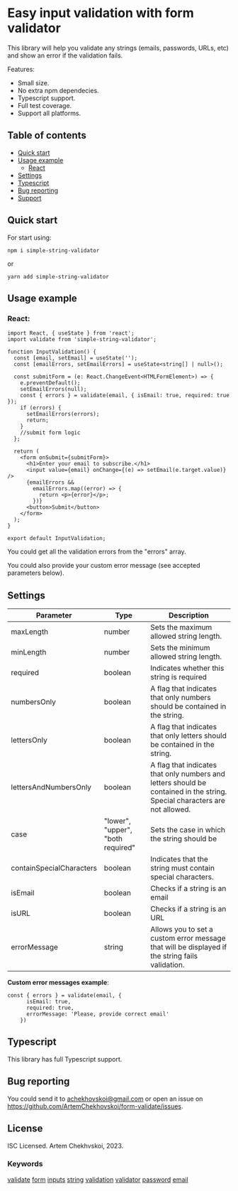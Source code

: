 # Easy input validation with form validator

This library will help you validate any strings (emails, passwords, URLs, etc) and show an error if the validation fails.

Features:

- Small size.
- No extra npm dependecies.
- Typescript support.
- Full test coverage.
- Support all platforms.

## Table of contents

- [Quick start](#quick-start)
- [Usage example](#usage-example)
  - [React](#react)
- [Settings](#settings)
- [Typescript](#typescript)
- [Bug reporting](#bug-reporting)
- [Support](#support)

## Quick start

For start using:

```shell
npm i simple-string-validator
```

or

```shell
yarn add simple-string-validator
```

## Usage example

### React:

```shell
import React, { useState } from 'react';
import validate from 'simple-string-validator';

function InputValidation() {
  const [email, setEmail] = useState('');
  const [emailErrors, setEmailErrors] = useState<string[] | null>();

  const submitForm = (e: React.ChangeEvent<HTMLFormElement>) => {
    e.preventDefault();
    setEmailErrors(null);
    const { errors } = validate(email, { isEmail: true, required: true });
    if (errors) {
      setEmailErrors(errors);
      return;
    }
    //submit form logic
  };

  return (
    <form onSubmit={submitForm}>
      <h1>Enter your email to subscribe.</h1>
      <input value={email} onChange={(e) => setEmail(e.target.value)} />
      {emailErrors &&
        emailErrors.map((error) => {
          return <p>{error}</p>;
        })}
      <button>Submit</button>
    </form>
  );
}

export default InputValidation;
```

You could get all the validation errors from the "errors" array.

You could also provide your custom error message (see accepted parameters below).

## Settings

| Parameter                | Type                              | Description                                                                                                                |
| ------------------------ | --------------------------------- | -------------------------------------------------------------------------------------------------------------------------- |
| maxLength                | number                            | Sets the maximum allowed string length.                                                                                    |
| minLength                | number                            | Sets the minimum allowed string length.                                                                                    |
| required                 | boolean                           | Indicates whether this string is required                                                                                  |
| numbersOnly              | boolean                           | A flag that indicates that only numbers should be contained in the string.                                                 |
| lettersOnly              | boolean                           | A flag that indicates that only letters should be contained in the string.                                                 |
| lettersAndNumbersOnly    | boolean                           | A flag that indicates that only numbers and letters should be contained in the string. Special characters are not allowed. |
| case                     | "lower", "upper", "both required" | Sets the case in which the string should be                                                                                |
| containSpecialCharacters | boolean                           | Indicates that the string must contain special characters.                                                                 |
| isEmail                  | boolean                           | Checks if a string is an email                                                                                             |
| isURL                    | boolean                           | Checks if a string is an URL                                                                                               |
| errorMessage             | string                            | Allows you to set a custom error message that will be displayed if the string fails validation.                            |

**Custom error messages example**:

```shell
const { errors } = validate(email, {
      isEmail: true,
      required: true,
      errorMessage: 'Please, provide correct email'
    })
```

## Typescript
This library has full Typescript support.

## Bug reporting
You could send it to achekhovskoi@gmail.com or open an issue on https://github.com/ArtemChekhovskoi/form-validate/issues.

## License
ISC Licensed. Artem Chekhvskoi, 2023.

### Keywords
[validate](https://www.npmjs.com/search?q=keywords:validate) [form](https://www.npmjs.com/search?q=keywords:form) [inputs](https://www.npmjs.com/search?q=keywords:inputs) [string](https://www.npmjs.com/search?q=keywords:string) [validation](https://www.npmjs.com/search?q=keywords:validation) [validator](https://www.npmjs.com/search?q=keywords:validator) [password](https://www.npmjs.com/search?q=keywords:password) [email](https://www.npmjs.com/search?q=keywords:email)
